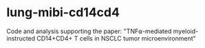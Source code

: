 # lung-mibi-cd14cd4
Code and analysis supporting the paper: "TNF⍺-mediated myeloid-instructed CD14+CD4+ T cells in NSCLC tumor microenvironment"
